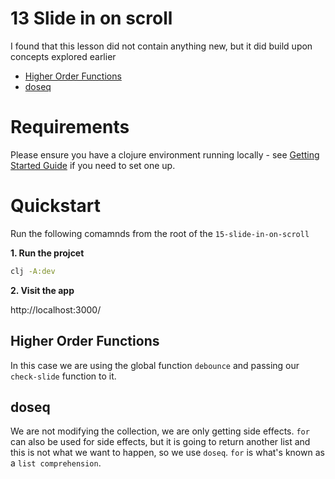 # 13 Slide in on scroll

I found that this lesson did not contain anything new, but it did build upon concepts explored earlier

- [Higher Order Functions](#higher-order-function)
- [doseq](doseq)

# Requirements

Please ensure you have a clojure environment running locally - see [Getting Started Guide](https://github.com/tkjone/clojurescript-30#getting-started) if you need to set one up.

# Quickstart

Run the following comamnds from the root of the `15-slide-in-on-scroll`

**1. Run the projcet**

```bash
clj -A:dev
```

**2. Visit the app**

http://localhost:3000/

## Higher Order Functions

In this case we are using the global function `debounce` and passing our `check-slide` function to it.

## doseq

We are not modifying the collection, we are only getting side effects. `for` can also be used for side effects, but it is going to return another list and this is not what we want to happen, so we use `doseq`. `for` is what's known as a `list comprehension`.
